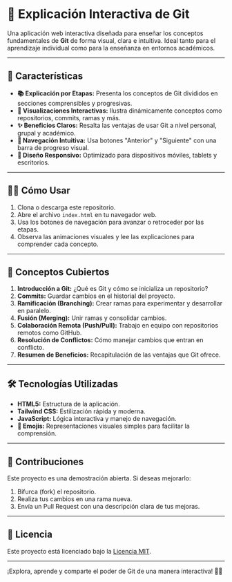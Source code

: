 # 📘 Explicación Interactiva de Git

Una aplicación web interactiva diseñada para enseñar los conceptos fundamentales de **Git** de forma visual, clara e intuitiva. Ideal tanto para el aprendizaje individual como para la enseñanza en entornos académicos.

---

## 🚀 Características

- **📚 Explicación por Etapas:** Presenta los conceptos de Git divididos en secciones comprensibles y progresivas.
- **🎨 Visualizaciones Interactivas:** Ilustra dinámicamente conceptos como repositorios, commits, ramas y más.
- **✨ Beneficios Claros:** Resalta las ventajas de usar Git a nivel personal, grupal y académico.
- **🧭 Navegación Intuitiva:** Usa botones "Anterior" y "Siguiente" con una barra de progreso visual.
- **📱 Diseño Responsivo:** Optimizado para dispositivos móviles, tablets y escritorios.

---

## 🧑‍🏫 Cómo Usar

1. Clona o descarga este repositorio.
2. Abre el archivo `index.html` en tu navegador web.
3. Usa los botones de navegación para avanzar o retroceder por las etapas.
4. Observa las animaciones visuales y lee las explicaciones para comprender cada concepto.

---

## 📘 Conceptos Cubiertos

1. **Introducción a Git:** ¿Qué es Git y cómo se inicializa un repositorio?
2. **Commits:** Guardar cambios en el historial del proyecto.
3. **Ramificación (Branching):** Crear ramas para experimentar y desarrollar en paralelo.
4. **Fusión (Merging):** Unir ramas y consolidar cambios.
5. **Colaboración Remota (Push/Pull):** Trabajo en equipo con repositorios remotos como GitHub.
6. **Resolución de Conflictos:** Cómo manejar cambios que entran en conflicto.
7. **Resumen de Beneficios:** Recapitulación de las ventajas que Git ofrece.

---

## 🛠️ Tecnologías Utilizadas

- **HTML5:** Estructura de la aplicación.
- **Tailwind CSS:** Estilización rápida y moderna.
- **JavaScript:** Lógica interactiva y manejo de navegación.
- **🎉 Emojis:** Representaciones visuales simples para facilitar la comprensión.

---

## 🤝 Contribuciones

Este proyecto es una demostración abierta. Si deseas mejorarlo:

1. Bifurca (fork) el repositorio.
2. Realiza tus cambios en una rama nueva.
3. Envía un Pull Request con una descripción clara de tus mejoras.

---

## 📄 Licencia

Este proyecto está licenciado bajo la [Licencia MIT](LICENSE).

---

¡Explora, aprende y comparte el poder de Git de una manera interactiva! 🧠💡
